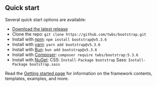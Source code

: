 ## Quick start

Several quick start options are available:

- [Download the latest release](https://github.com/twbs/bootstrap/archive/v5.3.6.zip)
- Clone the repo: `git clone https://github.com/twbs/bootstrap.git`
- Install with [npm](https://www.npmjs.com/): `npm install bootstrap@v5.3.6`
- Install with [yarn](https://yarnpkg.com/): `yarn add bootstrap@v5.3.6`
- Install with [Bun](https://bun.sh/): `bun add bootstrap@v5.3.6`
- Install with [Composer](https://getcomposer.org/): `composer require twbs/bootstrap:5.3.6`
- Install with [NuGet](https://www.nuget.org/): CSS: `Install-Package bootstrap` Sass: `Install-Package bootstrap.sass`

Read the [Getting started page](https://getbootstrap.com/docs/5.3/getting-started/introduction/) for information on the framework contents, templates, examples, and more.
